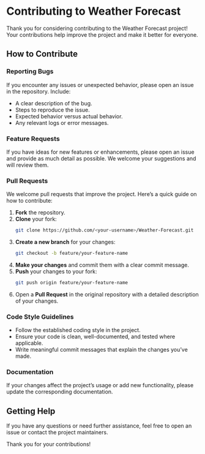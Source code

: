 # Contributing to Weather Forecast

Thank you for considering contributing to the Weather Forecast project! Your contributions help improve the project and make it better for everyone.

## How to Contribute

### Reporting Bugs
If you encounter any issues or unexpected behavior, please open an issue in the repository. Include:
- A clear description of the bug.
- Steps to reproduce the issue.
- Expected behavior versus actual behavior.
- Any relevant logs or error messages.

### Feature Requests
If you have ideas for new features or enhancements, please open an issue and provide as much detail as possible. We welcome your suggestions and will review them.

### Pull Requests
We welcome pull requests that improve the project. Here’s a quick guide on how to contribute:
1. **Fork** the repository.
2. **Clone** your fork:
   ```bash
   git clone https://github.com/<your-username>/Weather-Forecast.git
   ```
3. **Create a new branch** for your changes:
   ```bash
   git checkout -b feature/your-feature-name
   ```
4. **Make your changes** and commit them with a clear commit message.
5. **Push** your changes to your fork:
   ```bash
   git push origin feature/your-feature-name
   ```
6. Open a **Pull Request** in the original repository with a detailed description of your changes.

### Code Style Guidelines
- Follow the established coding style in the project.
- Ensure your code is clean, well-documented, and tested where applicable.
- Write meaningful commit messages that explain the changes you’ve made.

### Documentation
If your changes affect the project’s usage or add new functionality, please update the corresponding documentation.

## Getting Help
If you have any questions or need further assistance, feel free to open an issue or contact the project maintainers.

Thank you for your contributions!

